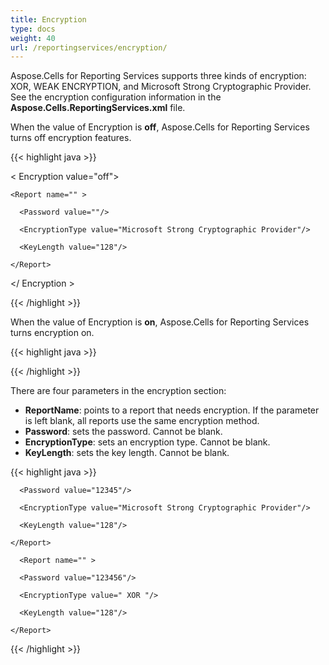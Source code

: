 ```yaml
---
title: Encryption
type: docs
weight: 40
url: /reportingservices/encryption/
---
```


Aspose.Cells for Reporting Services supports three kinds of encryption: XOR, WEAK ENCRYPTION, and Microsoft Strong Cryptographic Provider. See the encryption configuration information in the **Aspose.Cells.ReportingServices.xml** file.

When the value of Encryption is **off**, Aspose.Cells for Reporting Services turns off encryption features.

{{< highlight java >}}

   < Encryption value="off">

    <Report name="" >

      <Password value=""/>

      <EncryptionType value="Microsoft Strong Cryptographic Provider"/>

      <KeyLength value="128"/>

    </Report>

  </ Encryption >

{{< /highlight >}}

When the value of Encryption is **on**, Aspose.Cells for Reporting Services turns encryption on.

{{< highlight java >}}

 <Encryption value="on">

{{< /highlight >}}

There are four parameters in the encryption section:

- **ReportName**: points to a report that needs encryption. If the parameter is left blank, all reports use the same encryption method.
- **Password**: sets the password. Cannot be blank.
- **EncryptionType**: sets an encryption type. Cannot be blank.
- **KeyLength**: sets the key length. Cannot be blank.

{{< highlight java >}}

 <Encryption value="on">

  <Report name="Test" >

      <Password value="12345"/>

      <EncryptionType value="Microsoft Strong Cryptographic Provider"/>

      <KeyLength value="128"/>

    </Report>

  	  <Report name="" >

      <Password value="123456"/>

      <EncryptionType value=" XOR "/>

      <KeyLength value="128"/>

    </Report>

 </Encryption>

{{< /highlight >}}
